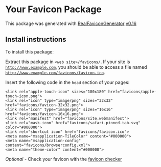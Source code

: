# Your Favicon Package

This package was generated with [RealFaviconGenerator](https://realfavicongenerator.net/) [v0.16](https://realfavicongenerator.net/change_log#v0.16)

## Install instructions

To install this package:

Extract this package in <code>&lt;web site&gt;/favicons/</code>. If your site is <code>http://www.example.com</code>, you should be able to access a file named <code>http://www.example.com/favicons/favicon.ico</code>.

Insert the following code in the `head` section of your pages:

    <link rel="apple-touch-icon" sizes="180x180" href="favicons/apple-touch-icon.png">
    <link rel="icon" type="image/png" sizes="32x32" href="favicons/favicon-32x32.png">
    <link rel="icon" type="image/png" sizes="16x16" href="favicons/favicon-16x16.png">
    <link rel="manifest" href="favicons/site.webmanifest">
    <link rel="mask-icon" href="favicons/safari-pinned-tab.svg" color="#000000">
    <link rel="shortcut icon" href="favicons/favicon.ico">
    <meta name="msapplication-TileColor" content="#000000">
    <meta name="msapplication-config" content="favicons/browserconfig.xml">
    <meta name="theme-color" content="#000000">

_Optional_ - Check your favicon with the [favicon checker](https://realfavicongenerator.net/favicon_checker)
